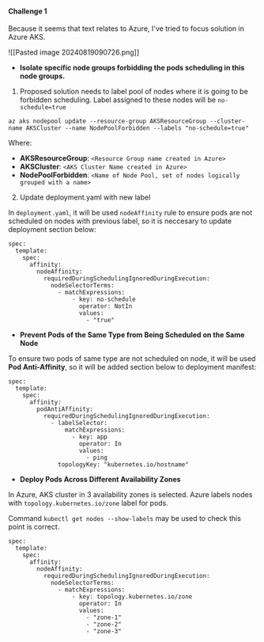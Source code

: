  #### Challenge 1
 
Because it seems that text relates to Azure, I've tried to focus solution in Azure AKS.

![[Pasted image 20240819090726.png]]

- **Isolate specific node groups forbidding the pods scheduling in this node
groups.**

1. Proposed solution needs to label pool of nodes where it is going to be forbidden scheduling. Label assigned to these nodes will be `no-schedule=true`
```
az aks nodepool update --resource-group AKSResourceGroup --cluster-name AKSCluster --name NodePoolForbidden --labels "no-schedule=true"
```
Where:
- **AKSResourceGroup**: `<Resource Group name created in Azure>`
- **AKSCluster**: `<AKS Cluster Name created in Azure>`
- **NodePoolForbidden**: `<Name of Node Pool, set of nodes logically grouped with a name>`

2. Update deployment.yaml with new label

In `deployment.yaml`, it will be used `nodeAffinity` rule to ensure pods are not scheduled on nodes with previous label, so it is neccesary to update deployment section below:

```
spec:
  template:
    spec:
      affinity:
        nodeAffinity:
          requiredDuringSchedulingIgnoredDuringExecution:
            nodeSelectorTerms:
              - matchExpressions:
                  - key: no-schedule
                    operator: NotIn
                    values:
                      - "true"

```

- **Prevent Pods of the Same Type from Being Scheduled on the Same Node**

To ensure two pods of same type are not scheduled on node, it will be used **Pod Anti-Affinity**,
so it will be added section below to deployment manifest:

```
spec:
  template:
    spec:
      affinity:
        podAntiAffinity:
          requiredDuringSchedulingIgnoredDuringExecution:
            - labelSelector:
                matchExpressions:
                  - key: app
                    operator: In
                    values:
                      - ping
              topologyKey: "kubernetes.io/hostname"
```

- **Deploy Pods Across Different Availability Zones**

In Azure,  AKS cluster in 3 availability zones is selected. Azure labels nodes with `topology.kubernetes.io/zone` label for pods.

Command `kubectl get nodes --show-labels` may be used to check this point is correct.

```
spec:
  template:
    spec:
      affinity:
        nodeAffinity:
          requiredDuringSchedulingIgnoredDuringExecution:
            nodeSelectorTerms:
              - matchExpressions:
                  - key: topology.kubernetes.io/zone
                    operator: In
                    values:
                      - "zone-1"
                      - "zone-2"
                      - "zone-3"
```

